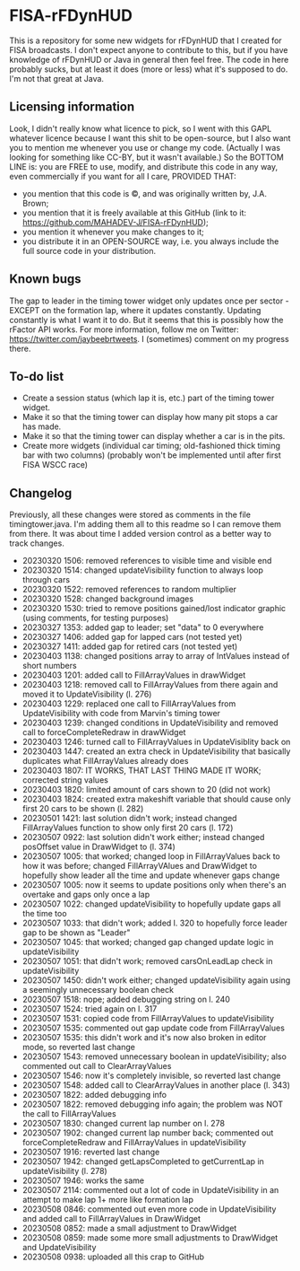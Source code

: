 # FISA-rFDynHUD
This is a repository for some new widgets for rFDynHUD that I created for FISA broadcasts.
I don't expect anyone to contribute to this, but if you have knowledge of rFDynHUD or Java in general then feel free.
The code in here probably sucks, but at least it does (more or less) what it's supposed to do. I'm not that great at Java.

## Licensing information
Look, I didn't really know what licence to pick, so I went with this GAPL whatever licence because I want this shit to be open-source, but I also want you to mention me whenever you use or change my code. (Actually I was looking for something like CC-BY, but it wasn't available.)
So the BOTTOM LINE is: you are FREE to use, modify, and distribute this code in any way, even commercially if you want for all I care, PROVIDED THAT:
* you mention that this code is ©, and was originally written by, J.A. Brown;
* you mention that it is freely available at this GitHub (link to it: https://github.com/MAHADEV-J/FISA-rFDynHUD);
* you mention it whenever you make changes to it;
* you distribute it in an OPEN-SOURCE way, i.e. you always include the full source code in your distribution.

## Known bugs
The gap to leader in the timing tower widget only updates once per sector - EXCEPT on the formation lap, where it updates constantly. Updating constantly is what I want it to do. But it seems that this is possibly how the rFactor API works.
For more information, follow me on Twitter: https://twitter.com/jaybeebrtweets. I (sometimes) comment on my progress there.

## To-do list
* Create a session status (which lap it is, etc.) part of the timing tower widget.
* Make it so that the timing tower can display how many pit stops a car has made.
* Make it so that the timing tower can display whether a car is in the pits.
* Create more widgets (individual car timing; old-fashioned thick timing bar with two columns) (probably won't be implemented until after first FISA WSCC race)

## Changelog
Previously, all these changes were stored as comments in the file timingtower.java. I'm adding them all to this readme so I can remove them from there. It was about time I added version control as a better way to track changes.

* 20230320 1506: removed references to visible time and visible end
* 20230320 1514: changed updateVisibility function to always loop through cars
* 20230320 1522: removed references to random multiplier
* 20230320 1528: changed background images
* 20230320 1530: tried to remove positions gained/lost indicator graphic (using comments, for testing purposes)
* 20230327 1353: added gap to leader; set "data" to 0 everywhere
* 20230327 1406: added gap for lapped cars (not tested yet)
* 20230327 1411: added gap for retired cars (not tested yet)
* 20230403 1138: changed positions array to array of IntValues instead of short numbers
* 20230403 1201: added call to FillArrayValues in drawWidget
* 20230403 1218: removed call to FillArrayValues from there again and moved it to UpdateVisibility (l. 276)
* 20230403 1229: replaced one call to FillArrayValues from UpdateVisibility with code from Marvin's timing tower
* 20230403 1239: changed conditions in UpdateVisibility and removed call to forceCompleteRedraw in drawWidget
* 20230403 1246: turned call to FillArrayValues in UpdateVisiblity back on
* 20230403 1447: created an extra check in UpdateVisibility that basically duplicates what FillArrayValues already does 
* 20230403 1807: IT WORKS, THAT LAST THING MADE IT WORK; corrected string values
* 20230403 1820: limited amount of cars shown to 20 (did not work)
* 20230403 1824: created extra makeshift variable that should cause only first 20 cars to be shown (l. 282)
* 20230501 1421: last solution didn't work; instead changed FillArrayValues function to show only first 20 cars (l. 172)
* 20230507 0922: last solution didn't work either; instead changed posOffset value in DrawWidget to (l. 374)
* 20230507 1005: that worked; changed loop in FillArrayValues back to how it was before; changed FillArrayVAlues and DrawWidget to hopefully show leader all the time and update whenever gaps change
* 20230507 1005: now it seems to update positions only when there's an overtake and gaps only once a lap
* 20230507 1022: changed updateVisibility to hopefully update gaps all the time too
* 20230507 1033: that didn't work; added l. 320 to hopefully force leader gap to be shown as "Leader"
* 20230507 1045: that worked; changed gap changed update logic in updateVisibility
* 20230507 1051: that didn't work; removed carsOnLeadLap check in updateVisibility
* 20230507 1450: didn't work either; changed updateVisibility again using a seemingly unnecessary boolean check
* 20230507 1518: nope; added debugging string on l. 240
* 20230507 1524: tried again on l. 317
* 20230507 1531: copied code from FillArrayValues to updateVisibility
* 20230507 1535: commented out gap update code from FillArrayValues
* 20230507 1535: this didn't work and it's now also broken in editor mode, so reverted last change
* 20230507 1543: removed unnecessary boolean in updateVisibility; also commented out call to ClearArrayValues
* 20230507 1546: now it's completely invisible, so reverted last change
* 20230507 1548: added call to ClearArrayValues in another place (l. 343)
* 20230507 1822: added debugging info
* 20230507 1822: removed debugging info again; the problem was NOT the call to FillArrayValues
* 20230507 1830: changed current lap number on l. 278
* 20230507 1902: changed current lap number back; commented out forceCompleteRedraw and FillArrayValues in updateVisibility
* 20230507 1916: reverted last change
* 20230507 1942: changed getLapsCompleted to getCurrentLap in updateVisibility (l. 278)
* 20230507 1946: works the same
* 20230507 2114: commented out a lot of code in UpdateVisibility in an attempt to make lap 1+ more like formation lap
* 20230508 0846: commented out even more code in UpdateVisibility and added call to FillArrayValues in DrawWidget
* 20230508 0852: made a small adjustment to DrawWidget
* 20230508 0859: made some more small adjustments to DrawWidget and UpdateVisibility
* 20230508 0938: uploaded all this crap to GitHub
